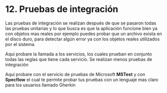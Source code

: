 # 12. Pruebas de integración

Las pruebas de integración se realizan después de que se pasaron todas las pruebas unitarias y lo que busca es que la aplicación funcione bien ya con objetos mas reales por ejemplo puedes probar que un archivo exista en el disco duro, para detectar algún error ya con los objetos reales utilizados por el sistema.

Aquí probare la llamada a los servicios, los cuales prueban en conjunto todas las reglas que tiene cada servicio. Se realizan menos pruebas de integración

Aquí probare con el servicio de pruebas de Microsoft **MSTest** y con **Specflow** el cual te permite probar tus pruebas con un lenguaje mas claro para los usuarios llamado Gherkin

